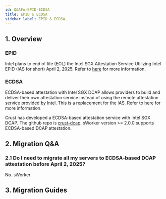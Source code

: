 ```yaml
---
id: Q&AForEPID-ECDSA
title: EPID & ECDSA
sidebar_label: EPID & ECDSA
---
```


## 1. Overview

### EPID
Intel plans to end of life (EOL) the Intel SGX Attestation Service Utilizing Intel EPID (IAS for short) April 2, 2025. Refer to [here](https://www.intel.com/content/www/us/en/developer/articles/technical/software-security-guidance/resources/sgx-ias-using-epid-eol-timeline.html) for more information. 

### ECDSA
ECDSA-based attestation with Intel SGX DCAP allows providers to build and deliver their own attestation service instead of using the remote attestation service provided by Intel. This is a replacement for the IAS. Refer to [here](https://www.intel.com/content/www/us/en/developer/tools/software-guard-extensions/attestation-services.html) for more information. 

Crust has developed a ECDSA-based attestation service with Intel SGX DCAP. The github repo is [crust-dcap](https://github.com/crustio/crust-dcap). sWorker version >= 2.0.0 supports ECDSA-based DCAP attestation.

## 2. Migration Q&A

### 2.1 Do I need to migrate all my servers to ECDSA-based DCAP attestation before April 2, 2025?

No. sWorker 




## 3. Migration Guides